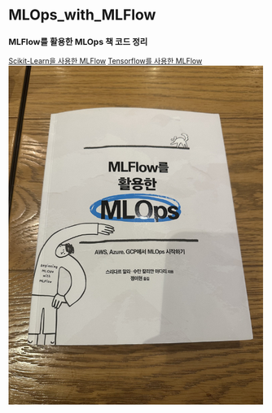 # MLOps_with_MLFlow
### MLFlow를 활용한 MLOps 책 코드 정리 <br/>
[Scikit-Learn을 사용한 MLFlow]([https://manchann.tistory.com/43](https://github.com/workdd/MLOps_with_MLFlow/blob/main/scikit_learn_with_mlflow.ipynb))
[Tensorflow를 사용한 MLFlow]([https://github.com/workdd/MLOps_with_MLFlow/blob/main/scikit_learn_with_mlflow.ipynb)
<img src="./book.jpg" width=500px title="MLOps_with_MLFLow_Book"/>

